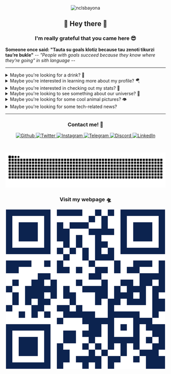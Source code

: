 <p align="center">

  <img src="https://socialify.git.ci/nclsbayona/nclsbayona/image?description=1&descriptionEditable=Come%20check%20my%20profile!&font=Bitter&pattern=Signal&theme=Dark" alt="nclsbayona" width="640" height="320" />

</p>

<h2 align="center">👋 Hey there 👋</h2>

<h3 align="center">I'm really grateful that you came here 😎</h3>

<!--p  align="center">
<img src="logo.png" alt="Logo" width="480">
</p-->



<p align="center">

  <strong align="center">Someone once said: &quot;Tauta su goals klotiz because tau zenoti tikurzi tau’re bukle&quot;</strong>
  <i>-- &quot;People with goals succeed because they know where they’re going&quot; in sith language --</i>

</p>

----

<details>
<summary>Maybe you're looking for a drink? 🍹</summary>
<br />
<h4 align="center">Sherry Flip</h4>
<p align="center">

<img src="https://www.thecocktaildb.com/images/media/drink/qrryvq1478820428.jpg" alt="Drink image" />

</p>
 
<h5 align="center">Alcoholic - Ordinary Drink</h5>

<h5 align="center">Neccesary ingredients</h5>
<table align="center">
<tr>
<td>
<table frame="box" rules="cols">
    <thead>
        <tr>
            <th style="padding-left: 1em; padding-right: 1em; text-align: center">Ingredient</th>
            <th style="padding-left: 1em; padding-right: 1em; text-align: center">Measure</th>
        </tr>
    </thead>
    <tbody>
        <tr>
            <td style="padding-left: 1em; padding-right: 1em; text-align: center; vertical-align: top">Sherry</td>
            <td style="padding-left: 1em; padding-right: 1em; text-align: center; vertical-align: top">1 1/2 oz cream </td>
        </tr>
        <tr>
            <td style="padding-left: 1em; padding-right: 1em; text-align: center; vertical-align: top">Light cream</td>
            <td style="padding-left: 1em; padding-right: 1em; text-align: center; vertical-align: top">2 tsp </td>
        </tr>
        <tr>
            <td style="padding-left: 1em; padding-right: 1em; text-align: center; vertical-align: top">Powdered sugar</td>
            <td style="padding-left: 1em; padding-right: 1em; text-align: center; vertical-align: top">1 tsp </td>
        </tr>
        <tr>
            <td style="padding-left: 1em; padding-right: 1em; text-align: center; vertical-align: top">Egg</td>
            <td style="padding-left: 1em; padding-right: 1em; text-align: center; vertical-align: top">1 whole </td>
        </tr>
    </tbody>
</table>
</td>
</tr>
</table>



<p align="center">
Shake all ingredients (except nutmeg) with ice and strain into a whiskey sour glass. Sprinkle nutmeg on top and serve.
</p>

----

</details>

<details>
<summary>Maybe you're interested in learning more about my profile? 🪂</summary>
<br />
<h5 align="center">👀 Visitor count</h5>
<p align="center">

<img src="https://profile-counter.glitch.me/nclsbayona/count.svg"/>

</p>
<p align="center">

<img src="https://img.shields.io/github/followers/nclsbayona?color=003153&logo=github&style=for-the-badge"/>
<img src="https://img.shields.io/github/last-commit/nclsbayona/nclsbayona?color=003153&logo=github&style=for-the-badge&label=Latest%20Profile%20Commit">

</p>
<p align="center">

<img src="https://github-profile-trophy.vercel.app/?username=nclsbayona&theme=dracula&no-frame=false&margin-w=5&margin-h=5&no-bg=true&column=4">

</p>

----

</details>
<details>
<summary>Maybe you're interested in checking out my stats? 🐣</summary>
<br />
<h4 align="center">General GitHub Stats 🌀</h4>

<p align="center">

<!--h5>😃 General Overview</h5-->
<img src="https://github-readme-stats.vercel.app/api?username=nclsbayona&show_icons=true&count_private=true&include_all_commits=true&locale=en&theme=tokyonight" width="260">

<!--h5>Life-Time Stats Overview 😃</h5-->
<img src="https://github-readme-streak-stats.herokuapp.com/?user=nclsbayona&theme=algolia" width="260">

</p>

<br />

<h4 align="center">🤖 Programming Languages Stats</h4>

<p align="center">

<!--h5>Most Used Languages Stats 💾</h5-->
<img src="https://github-readme-stats.vercel.app/api/top-langs/?username=nclsbayona&show_icons=true&locale=en&langs_count=5&theme=tokyonight">

</p>

<br />

<h4 align="center">⌚General Weekly-Stats</h4>
<table align="center">
<tr>
<td>
<table frame="box" rules="cols">
    <thead>
        <tr>
            <th style="padding-left: 1em; padding-right: 1em; text-align: center">Language name</th>
            <th style="padding-left: 1em; padding-right: 1em; text-align: center">Time spent</th>
        </tr>
    </thead>
    <tbody>
        <tr>
            <td style="padding-left: 1em; padding-right: 1em; text-align: center; vertical-align: top">Markdown</td>
            <td style="padding-left: 1em; padding-right: 1em; text-align: center; vertical-align: top">4 hours and 30 minutes</td>
        </tr>
        <tr>
            <td style="padding-left: 1em; padding-right: 1em; text-align: center; vertical-align: top">Java</td>
            <td style="padding-left: 1em; padding-right: 1em; text-align: center; vertical-align: top">0 hours and 10 minutes</td>
        </tr>
        <tr>
            <td style="padding-left: 1em; padding-right: 1em; text-align: center; vertical-align: top">Prolog</td>
            <td style="padding-left: 1em; padding-right: 1em; text-align: center; vertical-align: top">0 hours and 0 minutes</td>
        </tr>
    </tbody>
</table>
</td>
<td>
<table frame="box" rules="cols">
    <thead>
        <tr>
            <th style="padding-left: 1em; padding-right: 1em; text-align: center">OS name</th>
            <th style="padding-left: 1em; padding-right: 1em; text-align: center">Time spent</th>
        </tr>
    </thead>
    <tbody>
        <tr>
            <td style="padding-left: 1em; padding-right: 1em; text-align: center; vertical-align: top">Windows</td>
            <td style="padding-left: 1em; padding-right: 1em; text-align: center; vertical-align: top">4 hours and 41 minutes</td>
        </tr>
    </tbody>
</table>
</td>
</tr>
</table>

----
</details>

<details>
<summary>Maybe you're looking to see something about our universe? 🔭</summary>

<br />
<h4 align="center">Arp 87: Merging Galaxies from Hubble - ©️ NASA @ 2023-10-24</h4>
<p align="center">

<img src="https://apod.nasa.gov/apod/image/2310/Arp87_HubblePathak_1080.jpg" alt="Arp 87: Merging Galaxies from Hubble image" />

</p>
 
<h5 align="center">This dance is to the death.  As these two large galaxies duel, a cosmic bridge of stars, gas, and dust currently stretches over 75,000 light-years and joins them.  The bridge itself is strong evidence that these two immense star systems have passed close to each other and experienced violent tides induced by mutual gravity. As further evidence, the face-on spiral galaxy on the right, also known as NGC 3808A, exhibits many young blue star clusters produced in a burst of star formation. The twisted edge-on spiral on the left (NGC 3808B) seems to be wrapped in the material bridging the galaxies and surrounded by a curious polar ring. Together, the system is known as Arp 87. While such interactions are drawn out over billions of years, repeated close passages will ultimately create one merged galaxy. Although this scenario does look unusual, galactic mergers are thought to be common, with Arp 87 representing a stage in this inevitable process. The Arp 87 dancing pair are about 300 million light-years distant toward the constellation of the Lion (Leo). The prominent edge-on spiral galaxy at the far left appears to be a more distant background galaxy and not involved in the on-going merger.</h5>

----

</details>

<details>
<summary>Maybe you're looking for some cool animal pictures? 👁️</summary>

<br />
<table align="center">
<tr>
<td>
<img src="https://cdn.animality.xyz/dog/24.png" width="180"/>
</td>
<td>
<img src="https://cdn.animality.xyz/duck/20.png" width="180"/>
</td>
<td>
<img src="https://cdn.animality.xyz/fox/10.png" width="180"/>
</td>
</tr>
<tr>
<td>
<img src="https://cdn.animality.xyz/cat/18.png" width="180"/>
</td>
<td>
<img src="https://cdn.animality.xyz/bird/23.png" width="180"/>
</td>
<td>
<img src="https://cdn.animality.xyz/panda/20.png" width="180"/>
</td>
</tr>
<tr>
<td>
<img src="https://cdn.animality.xyz/redpanda/14.png" width="180"/>
</td>
<td>
<img src="https://cdn.animality.xyz/koala/10.png" width="180"/>
</td>
<td>
<img src="https://cdn.animality.xyz/whale/6.png" width="180"/>
</td>
</tr>
<tr>
<td>
<img src="https://cdn.animality.xyz/dolphin/14.png" width="180"/>
</td>
<td>
<img src="https://cdn.animality.xyz/kangaroo/16.png" width="180"/>
</td>
<td>
<img src="https://cdn.animality.xyz/rabbit/24.png" width="180"/>
</td>
</tr>
<tr>
<td>
<img src="https://cdn.animality.xyz/lion/23.png" width="180"/>
</td>
<td>
<img src="https://cdn.animality.xyz/bear/20.png" width="180"/>
</td>
<td>
<img src="https://cdn.animality.xyz/frog/4.png" width="180"/>
</td>
</tr>
<tr>
<td>
<img src="https://cdn.animality.xyz/penguin/18.png" width="180"/>
</td>
<td>
<img src="https://cdn.animality.xyz/axolotl/10.png" width="180"/>
</td>
<td>
<img src="https://cdn.animality.xyz/capybara/17.png" width="180"/>
</td>
</tr>
<tr>
<td>
<img src="https://cdn.animality.xyz/hedgehog/16.png" width="180"/>
</td>
<td>
<img src="https://cdn.animality.xyz/turtle/8.png" width="180"/>
</td>
<td>
<img src="https://cdn.animality.xyz/narwhal/3.png" width="180"/>
</td>
</tr>
<tr>
<td>
<img src="https://cdn.animality.xyz/squirrel/9.png" width="180"/>
</td>
<td>
<img src="https://cdn.animality.xyz/fish/5.png" width="180"/>
</td>
<td>
<img src="https://cdn.animality.xyz/horse/11.png" width="180"/>
</td>
</tr>
</table>

----

</details>


<details>
<summary>Maybe you're looking for some tech-related news? </summary>

<br />

<details>
<summary>Garena Free Fire Redeem Codes for October 23: Spin and win thrilling rewards from the Garena UMP x AWM Ring event - HT Tech by HT Tech</summary>
<p align="center">
<img src="https://images.hindustantimes.com/tech/img/2023/10/23/1600x900/ffcec573399b9bd11dbdf12b4ac726a8_1672979009382_1698034964947.jpg" alt="Garena Free Fire Redeem Codes for October 23: Spin and win thrilling rewards from the Garena UMP x AWM Ring event - HT Tech" />

<a href="https://tech.hindustantimes.com/how-to/garena-free-fire-redeem-codes-for-october-23-spin-and-win-thrilling-rewards-from-the-garena-ump-x-awm-ring-event-71698034656973.html" > Garena Free Fire Redeem codes for October 23: Participate in Garena UMP x AWM Ring event and get exciting freebies </a> 
</p>
<br />

</details>

<details>
<summary>eMarketer Podcast: The Daily: AI rules to focus on first, Minecraft's milestone, and what AI chatbots can glean from a conversation - Insider Intelligence by Jacob Bourne</summary>
<p align="center">
<img src="https://www.insiderintelligence.com/content/storage/socialsharingdefault/default-image-share.png?im=FitAndFill,width=1200,height=630" alt="eMarketer Podcast: The Daily: AI rules to focus on first, Minecraft's milestone, and what AI chatbots can glean from a conversation - Insider Intelligence" />

<a href="https://www.insiderintelligence.com/content/podcast-daily-ai-rules-focus-on-first-minecrafts-milestone-what-ai-chatbots-glean-conversation" > On today's podcast episode, we discuss what AI rules the government should focus on first, what to make of AI "nutrition labels," and what concerns us most about the dark side of AI. "In Other News," we talk about a Minecraft milestone and what AI chatbots ca… </a> 
</p>
<br />

</details>

<details>
<summary>Jio AirFiber now available in 8 cities offering upto 1Gbps speed, free Disney Plus Hotstar subscription and more - India Today by Divya Bhati</summary>
<p align="center">
<img src="https://akm-img-a-in.tosshub.com/indiatoday/images/story/202310/jio-airfiber-202822863-16x9.jpg?VersionId=qA_77O0_WCxKU1p2k5Nm.BXTtdy0Gty7" alt="Jio AirFiber now available in 8 cities offering upto 1Gbps speed, free Disney Plus Hotstar subscription and more - India Today" />

<a href="https://www.indiatoday.in/technology/news/story/jio-airfiber-now-available-in-8-cities-offering-upto-1gbps-speed-free-disney-plus-hotstar-subscription-and-more-2452459-2023-10-23" > Jio has launched its new wireless internet service, JioAirFiber, in eight cities across the country. The service offers six plans with high-speed internet, OTT benefits and other features. </a> 
</p>
<br />

</details>

<details>
<summary>Apple may launch new MacBook Pro, iMac later this month - Times of India by TIMESOFINDIA.COM</summary>
<p align="center">
<img src="https://static.toiimg.com/thumb/msid-104638408,width-1070,height-580,imgsize-6104,resizemode-75,overlay-toi_sw,pt-32,y_pad-40/photo.jpg" alt="Apple may launch new MacBook Pro, iMac later this month - Times of India" />

<a href="https://timesofindia.indiatimes.com/gadgets-news/apple-may-launch-new-macbook-pro-imac-later-this-month/articleshow/104638408.cms" > Apple is reportedly planning a product launch event at the end of October, according to Bloomberg's Mark Gurman. The iMac and MacBook Pro models are c </a> 
</p>
<br />

</details>

<details>
<summary>Vivo Y200 5G smartphone set to launch in India: Checkout the leaked specifications and expected pricing | Mint - Mint by Livemint</summary>
<p align="center">
<img src="https://www.livemint.com/lm-img/img/2023/10/23/1600x900/y_20_5g_1698026885324_1698026885529.webp" alt="Vivo Y200 5G smartphone set to launch in India: Checkout the leaked specifications and expected pricing | Mint - Mint" />

<a href="https://www.livemint.com/technology/gadgets/vivo-y200-5g-smartphone-set-to-launch-in-india-checkout-the-leaked-specifications-and-expected-pricing-11698025130263.html" > Vivo Y200 5G featuring the Qualcomm Snapdragon 4 Gen 1 processor and a 64MP OIS camera is all set to be launched in India today </a> 
</p>
<br />

</details>



</details>


----

<h3 align="center">Contact me! 📇</h3>

<p align="center">
<a href="https://github.com/nclsbayona" target="_blank">
 <img alt="Github" src="https://img.shields.io/badge/GitHub-%2312180E.svg?&style=for-the-badge&logo=Github&logoColor=white">
</a>
<a href="https://twitter.com/nclsbayona" target="_blank">
 <img alt="Twitter" src="https://img.shields.io/badge/twitter-%231DA1F2.svg?&style=for-the-badge&logo=twitter&logoColor=white">
</a>
<a href="https://instagram.com/nclsbayona" target="_blank">
 <img alt="Instagram" src="https://img.shields.io/badge/-INSTAGRAM-critical?&style=for-the-badge&logo=instagram&logoColor=white">
</a>
<a href="https://t.me/nclsbayona" target="_blank">
 <img alt="Telegram" src="https://img.shields.io/badge/-TELEGRAM-blue?&style=for-the-badge&logo=telegram&logoColor=white">
</a>
<a href="https://www.discord.com/channels/@nclsbayona#6681" target="_blank">
 <img alt="Discord" src="https://img.shields.io/badge/-DISCORD-darkblue?&style=for-the-badge&logo=discord&logoColor=white">
</a>
<a href="https://www.linkedin.com/in/nclsbayona" target="_blank">
 <img alt="LinkedIn" src="https://img.shields.io/badge/-LINKEDIN-lightblue?&style=for-the-badge&logo=linkedin&logoColor=white">
</a>

</p>

<br />


<p align="center">

<img src="https://raw.githubusercontent.com/nclsbayona/Daily.dev-devcard-books/output/github-contribution-grid-snake-sissa.svg">

</p>

<h3 align="center">Visit my webpage 🛸</h3>

<p align="center">

<a href="https://nclsbayona.github.io" target="_blank">
 <img src="QR.png">
</a>

</p>
